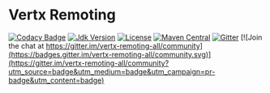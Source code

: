 # Vertx Remoting

[![Codacy Badge](https://api.codacy.com/project/badge/Grade/bc80abd17a444f0ba0d94ec807e07843)](https://app.codacy.com/manual/zhouhailin/vertx-remoting-all?utm_source=github.com&utm_medium=referral&utm_content=zhouhailin/vertx-remoting-all&utm_campaign=Badge_Grade_Settings)
[![Jdk Version](https://img.shields.io/badge/JDK-1.8-green.svg)](https://img.shields.io/badge/JDK-1.8-green.svg)
[![License](https://img.shields.io/badge/license-Apache%202-4EB1BA.svg)](https://www.apache.org/licenses/LICENSE-2.0.html)
[![Maven Central](https://maven-badges.herokuapp.com/maven-central/link.thingscloud/vertx-remoting-all/badge.svg)](https://maven-badges.herokuapp.com/maven-central/link.thingscloud/vertx-remoting-all/)
[![Gitter](https://badges.gitter.im/vertx-remoting-all/community.svg)](https://gitter.im/vertx-remoting-all/community?utm_source=badge&utm_medium=badge&utm_campaign=pr-badge) [![Join the chat at https://gitter.im/vertx-remoting-all/community](https://badges.gitter.im/vertx-remoting-all/community.svg)](https://gitter.im/vertx-remoting-all/community?utm_source=badge&utm_medium=badge&utm_campaign=pr-badge&utm_content=badge)

